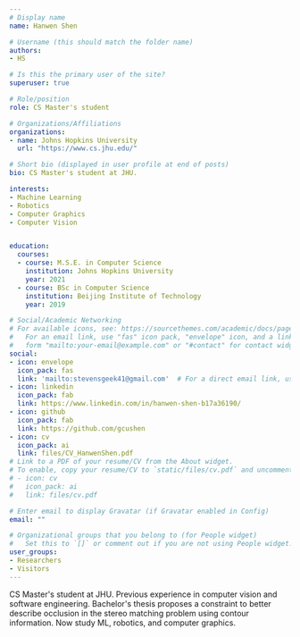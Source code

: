 ```yaml
---
# Display name
name: Hanwen Shen

# Username (this should match the folder name)
authors:
- HS

# Is this the primary user of the site?
superuser: true

# Role/position
role: CS Master's student

# Organizations/Affiliations
organizations:
- name: Johns Hopkins University
  url: "https://www.cs.jhu.edu/"

# Short bio (displayed in user profile at end of posts)
bio: CS Master's student at JHU.

interests:
- Machine Learning
- Robotics
- Computer Graphics
- Computer Vision


education:
  courses:
  - course: M.S.E. in Computer Science
    institution: Johns Hopkins University
    year: 2021
  - course: BSc in Computer Science
    institution: Beijing Institute of Technology
    year: 2019

# Social/Academic Networking
# For available icons, see: https://sourcethemes.com/academic/docs/page-builder/#icons
#   For an email link, use "fas" icon pack, "envelope" icon, and a link in the
#   form "mailto:your-email@example.com" or "#contact" for contact widget.
social:
- icon: envelope
  icon_pack: fas
  link: 'mailto:stevensgeek41@gmail.com'  # For a direct email link, use "mailto:test@example.org".
- icon: linkedin
  icon_pack: fab
  link: https://www.linkedin.com/in/hanwen-shen-b17a36190/
- icon: github
  icon_pack: fab
  link: https://github.com/gcushen
- icon: cv
  icon_pack: ai
  link: files/CV_HanwenShen.pdf
# Link to a PDF of your resume/CV from the About widget.
# To enable, copy your resume/CV to `static/files/cv.pdf` and uncomment the lines below.
# - icon: cv
#   icon_pack: ai
#   link: files/cv.pdf

# Enter email to display Gravatar (if Gravatar enabled in Config)
email: ""

# Organizational groups that you belong to (for People widget)
#   Set this to `[]` or comment out if you are not using People widget.
user_groups:
- Researchers
- Visitors
---
```


CS Master's student at JHU. Previous experience in computer vision and software engineering. Bachelor's thesis proposes a constraint to better describe occlusion in the stereo matching problem using contour information. Now study ML, robotics, and computer graphics.
